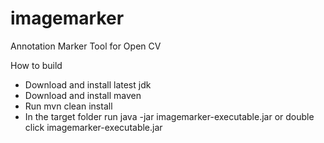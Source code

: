 # imagemarker
Annotation Marker Tool for Open CV

How to build
* Download and install latest jdk
* Download and install maven
* Run mvn clean install
* In the target folder run java -jar imagemarker-executable.jar
  or double click imagemarker-executable.jar


